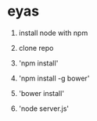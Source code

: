 eyas
====

1. install node with npm
2. clone repo
3. 'npm install'
4. 'npm install -g bower'
5. 'bower install'

6. 'node server.js'
